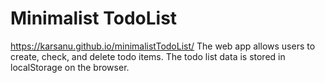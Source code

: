 # Minimalist TodoList
https://karsanu.github.io/minimalistTodoList/
The web app allows users to create, check, and delete todo items. The todo list data is stored in localStorage on the browser. 

